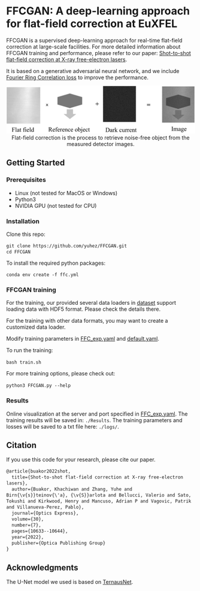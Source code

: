 # FFCGAN: A deep-learning approach for flat-field correction at EuXFEL
FFCGAN is a supervised deep-learning approach for real-time flat-field correction at large-scale facilities. 
For more detailed information about FFCGAN training and performance, please refer to our paper: [Shot-to-shot flat-field correction at X-ray free-electron lasers](https://doi.org/10.1364/OE.451914).

It is based on a generative adversarial neural network, and we include [Fourier Ring Correlation loss](https://doi.org/10.1364/OE.423222) to improve the performance.

<p align="center">
<img src="images/FFC.jfif"/>
<!-- <img align="center" src="imgs/Cycle.png" width="650"/> -->
Flat-field correction is the process to retrieve noise-free object from the measured detector images.
</p>


## Getting Started
### Prerequisites

- Linux (not tested for MacOS or Windows)
- Python3
- NVIDIA GPU (not tested for CPU)

### Installation

Clone this repo:

```
git clone https://github.com/yuhez/FFCGAN.git
cd FFCGAN
```
To install the required python packages:

```
conda env create -f ffc.yml
```

### FFCGAN training
For the training, our provided several data loaders in [dataset](https://github.com/yuhez/FFCGAN/blob/master/dataset/) support loading data with HDF5 format. Please check the details there.

For the training with other data formats, you may want to create a customized data loader. 

Modify training parameters in [FFC_exp.yaml](https://github.com/yuhez/FFCGAN/blob/master/configs/FFC_exp.yaml) and [default.yaml](https://github.com/yuhez/FFCGAN/blob/master/configs/default.yaml).

To run the training:

`bash train.sh`

For more training options, please check out:

`python3 FFCGAN.py --help`

### Results

Online visualization at the server and port specified in [FFC_exp.yaml](https://github.com/yuhez/FFCGAN/blob/master/configs/FFC_exp.yaml). 
The training results will be saved in: `./Results`.
The training parameters and losses will be saved to a txt file here: `./logs/`.


## Citation
If you use this code for your research, please cite our paper.
```
@article{buakor2022shot,
  title={Shot-to-shot flat-field correction at X-ray free-electron lasers},
  author={Buakor, Khachiwan and Zhang, Yuhe and Birn{\v{s}}teinov{\'a}, {\v{S}}arlota and Bellucci, Valerio and Sato, Tokushi and Kirkwood, Henry and Mancuso, Adrian P and Vagovic, Patrik and Villanueva-Perez, Pablo},
  journal={Optics Express},
  volume={30},
  number={7},
  pages={10633--10644},
  year={2022},
  publisher={Optica Publishing Group}
}

```
## Acknowledgments
The U-Net model we used is based on [TernausNet](https://github.com/ternaus/TernausNet).
